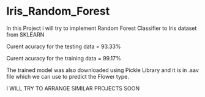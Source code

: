 # Iris_Random_Forest
In this Project i will try to implement Random Forest Classifier to Iris dataset from SKLEARN


Curent acuracy for the testing data  = 93.33%


Curent acuracy for the training data  = 99.17%

The trained model was also downloaded using Pickle Library and it is in .sav file which we can use to predict the Flower type.

I WILL TRY TO ARRANGE SIMILAR PROJECTS SOON

